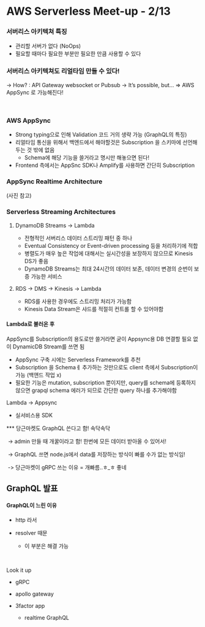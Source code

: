 # AWS Serverless Meet-up - 2/13



### 서버리스 아키텍쳐 특징

- 관리할 서버가 없다 (NoOps)
- 필요할 때마다 필요한 부분만 필요한 만큼 사용할 수 있다



### 서버리스 아키텍쳐도 리얼타임 만들 수 있다! 

  -> How?   : API Gateway websocket or Pubsub 
  -> It’s possible, but…
          => AWS AppSync 로 가능해진다!

<br/>

### AWS AppSync

- Strong typing으로 인해 Validation 코드 거의 생략 가능 (GraphQL의 특징)
- 리얼타임 통신을 위해서 백엔드에서 해야할것은 Subscription 을 스키마에 선언해두는 것 밖에 없음
  - Schema에 해당 기능을 쓸거라고 명시만 해놓으면 된다!
- Frontend  측에서는 AppSnc SDK나 Amplify를 사용하면 간단히 Subscription



### AppSync Realtime Architecture

(사진 참고)





### Serverless Streaming Architectures

1. DynamoDB Streams -> Lambda

   - 전형적인 서버리스 데이터 스트리밍 패턴 중 하나
   - Eventual Consistency or Event-driven processing 등을 처리하기에 적합
   - 병렬도가 매우 높은 작업에 대해서는 실시간성을 보장하지 않으므로 Kinesis DS가 좋음
   - DynamoDB Streams는 최대 24시간의 데이터 보존, 데이터 변경의 순번이 보증 가능한 서비스

   

2. RDS -> DMS -> Kinesis -> Lambda

   - RDS를 사용한 경우에도 스트리밍 처리가 가능함
   - Kinesis Data Stream은 샤드를 적절히 컨트롤 할 수 있어야함



#### Lambda로 불러온 후







AppSync를 Subscription의 용도로만 쓸거라면 굳이 Appsync용 DB 연결할 필요 없이 DynamicDB Stream를 쓰면 됨



- AppSync 구축 시에는 Serverless Framework를 추천
- Subscription 을 Schemaㅔ 추가하는 것만으로도 client 측에서 Subscription이 가능 (백앤드 작업 x)
- 필요한 기능은 mutation, subscription 뿐이지만, query를 schema에 등록하지 않으면 grapql schema 에러가 되므로 간단한 query 하나를 추가해야함



Lambda -> Appsync

- 실서비스용 SDK











*** 당근마켓도 GraphQL 쓴다고 함! 속닥속닥

​			-> admin 만들 때 개꿀이라고 함! 한번에 모든 데이터 받아올 수 있어서!

​            -> GraphQL 쓰면 node.js에서 data를 저장하는 방식이 빠를 수가 없는 방식임!

​            -> 당근마켓이 gRPC 쓰는 이유 = 개빠름..ㅎ_ㅎ 좋네





## GraphQL 발표





#### GraphQL이 느린 이유						

- http 라서

- resolver 때문
  - 이 부분은 해결 가능



​            





Look it up

-  gRPC

- apollo gateway

- 3factor app
  - realtime GraphQL



## 



